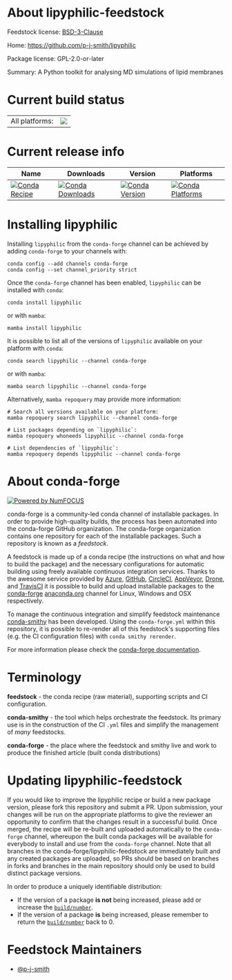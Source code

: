 About lipyphilic-feedstock
==========================

Feedstock license: [BSD-3-Clause](https://github.com/conda-forge/lipyphilic-feedstock/blob/main/LICENSE.txt)

Home: https://github.com/p-j-smith/lipyphilic

Package license: GPL-2.0-or-later

Summary: A Python toolkit for analysing MD simulations of lipid membranes

Current build status
====================


<table><tr><td>All platforms:</td>
    <td>
      <a href="https://dev.azure.com/conda-forge/feedstock-builds/_build/latest?definitionId=12092&branchName=main">
        <img src="https://dev.azure.com/conda-forge/feedstock-builds/_apis/build/status/lipyphilic-feedstock?branchName=main">
      </a>
    </td>
  </tr>
</table>

Current release info
====================

| Name | Downloads | Version | Platforms |
| --- | --- | --- | --- |
| [![Conda Recipe](https://img.shields.io/badge/recipe-lipyphilic-green.svg)](https://anaconda.org/conda-forge/lipyphilic) | [![Conda Downloads](https://img.shields.io/conda/dn/conda-forge/lipyphilic.svg)](https://anaconda.org/conda-forge/lipyphilic) | [![Conda Version](https://img.shields.io/conda/vn/conda-forge/lipyphilic.svg)](https://anaconda.org/conda-forge/lipyphilic) | [![Conda Platforms](https://img.shields.io/conda/pn/conda-forge/lipyphilic.svg)](https://anaconda.org/conda-forge/lipyphilic) |

Installing lipyphilic
=====================

Installing `lipyphilic` from the `conda-forge` channel can be achieved by adding `conda-forge` to your channels with:

```
conda config --add channels conda-forge
conda config --set channel_priority strict
```

Once the `conda-forge` channel has been enabled, `lipyphilic` can be installed with `conda`:

```
conda install lipyphilic
```

or with `mamba`:

```
mamba install lipyphilic
```

It is possible to list all of the versions of `lipyphilic` available on your platform with `conda`:

```
conda search lipyphilic --channel conda-forge
```

or with `mamba`:

```
mamba search lipyphilic --channel conda-forge
```

Alternatively, `mamba repoquery` may provide more information:

```
# Search all versions available on your platform:
mamba repoquery search lipyphilic --channel conda-forge

# List packages depending on `lipyphilic`:
mamba repoquery whoneeds lipyphilic --channel conda-forge

# List dependencies of `lipyphilic`:
mamba repoquery depends lipyphilic --channel conda-forge
```


About conda-forge
=================

[![Powered by
NumFOCUS](https://img.shields.io/badge/powered%20by-NumFOCUS-orange.svg?style=flat&colorA=E1523D&colorB=007D8A)](https://numfocus.org)

conda-forge is a community-led conda channel of installable packages.
In order to provide high-quality builds, the process has been automated into the
conda-forge GitHub organization. The conda-forge organization contains one repository
for each of the installable packages. Such a repository is known as a *feedstock*.

A feedstock is made up of a conda recipe (the instructions on what and how to build
the package) and the necessary configurations for automatic building using freely
available continuous integration services. Thanks to the awesome service provided by
[Azure](https://azure.microsoft.com/en-us/services/devops/), [GitHub](https://github.com/),
[CircleCI](https://circleci.com/), [AppVeyor](https://www.appveyor.com/),
[Drone](https://cloud.drone.io/welcome), and [TravisCI](https://travis-ci.com/)
it is possible to build and upload installable packages to the
[conda-forge](https://anaconda.org/conda-forge) [anaconda.org](https://anaconda.org/)
channel for Linux, Windows and OSX respectively.

To manage the continuous integration and simplify feedstock maintenance
[conda-smithy](https://github.com/conda-forge/conda-smithy) has been developed.
Using the ``conda-forge.yml`` within this repository, it is possible to re-render all of
this feedstock's supporting files (e.g. the CI configuration files) with ``conda smithy rerender``.

For more information please check the [conda-forge documentation](https://conda-forge.org/docs/).

Terminology
===========

**feedstock** - the conda recipe (raw material), supporting scripts and CI configuration.

**conda-smithy** - the tool which helps orchestrate the feedstock.
                   Its primary use is in the construction of the CI ``.yml`` files
                   and simplify the management of *many* feedstocks.

**conda-forge** - the place where the feedstock and smithy live and work to
                  produce the finished article (built conda distributions)


Updating lipyphilic-feedstock
=============================

If you would like to improve the lipyphilic recipe or build a new
package version, please fork this repository and submit a PR. Upon submission,
your changes will be run on the appropriate platforms to give the reviewer an
opportunity to confirm that the changes result in a successful build. Once
merged, the recipe will be re-built and uploaded automatically to the
`conda-forge` channel, whereupon the built conda packages will be available for
everybody to install and use from the `conda-forge` channel.
Note that all branches in the conda-forge/lipyphilic-feedstock are
immediately built and any created packages are uploaded, so PRs should be based
on branches in forks and branches in the main repository should only be used to
build distinct package versions.

In order to produce a uniquely identifiable distribution:
 * If the version of a package **is not** being increased, please add or increase
   the [``build/number``](https://docs.conda.io/projects/conda-build/en/latest/resources/define-metadata.html#build-number-and-string).
 * If the version of a package **is** being increased, please remember to return
   the [``build/number``](https://docs.conda.io/projects/conda-build/en/latest/resources/define-metadata.html#build-number-and-string)
   back to 0.

Feedstock Maintainers
=====================

* [@p-j-smith](https://github.com/p-j-smith/)

